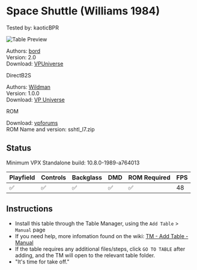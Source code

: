 # Space Shuttle (Williams 1984)
Tested by: kaoticBPR

![Table Preview](../../images/vpx-spaceshuttle.jpg)

Authors: [bord](https://vpuniverse.com/profile/9265-bord/)  
Version: 2.0  
Download: [VPUniverse](https://vpuniverse.com/files/file/7492-space-shuttle-williams-1984/)

DirectB2S

Authors: [Wildman](https://vpuniverse.com/profile/5-wildman/)  
Version: 1.0.0  
Download: [VP Universe](https://vpuniverse.com/files/file/5715-space-shuttle-williams-1984/)

ROM

Download: [vpforums](https://www.vpforums.org/index.php?app=downloads&showfile=887)  
ROM Name and version: sshtl_l7.zip

## Status 

Minimum VPX Standalone build: 10.8.0-1989-a764013

| Playfield | Controls | Backglass | DMD | ROM Required | FPS | 
|-----------|----------|-----------|-----|--------------|-----|
| :white_check_mark: | :white_check_mark: | :white_check_mark: | :white_check_mark: | :white_check_mark: | 48 |

## Instructions

- Install this table through the Table Manager, using the `Add Table` > `Manual` page
- If you need help, more infomation found on the wiki: [TM - Add Table - Manual](https://github.com/LegendsUnchained/vpx-standalone-alp4k/wiki/%5B04%5D-%F0%9F%A7%A1-TM-%E2%80%90-Other-Features#add-table---manual)
- If the table requires any additional files/steps, click `GO TO TABLE` after adding, and the TM will open to the relevant table folder.
- "It's time for take off."

